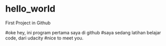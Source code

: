 # hello_world
First Project in Github

#oke hey, ini program pertama saya di github
#saya sedang latihan belajar code, dari udacity
#nice to meet you.
